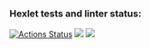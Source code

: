 ### Hexlet tests and linter status:
[![Actions Status](https://github.com/Nuagrinn/java-project-72/actions/workflows/hexlet-check.yml/badge.svg)](https://github.com/Nuagrinn/java-project-72/actions)  <a href="https://codeclimate.com/github/Nuagrinn/java-project-72/maintainability"><img src="https://api.codeclimate.com/v1/badges/b836de2ce46ad22c5f39/maintainability" /></a>  <a href="https://codeclimate.com/github/Nuagrinn/java-project-72/test_coverage"><img src="https://api.codeclimate.com/v1/badges/b836de2ce46ad22c5f39/test_coverage" /></a>